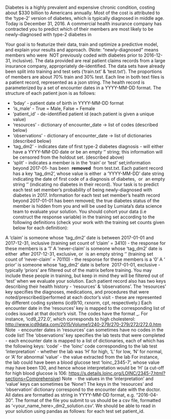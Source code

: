 
Diabetes is a highly prevalent and expensive chronic condition, costing about $330 billion to
Americans annually. Most of the cost is attributed to the ‘type-2’ version of diabetes, which is
typically diagnosed in middle age.
Today is December 31, 2016. A commercial health insurance company has contracted you to
predict which of their members are most likely to be newly-diagnosed with type-2 diabetes in

Your goal is to featurize their data, train and optimize a predictive model, and explain your
results and approach. (Note: “newly-diagnosed” means members who were ​ NOT previously
coded ​with diabetes ​prior​ to 2016-12-31, inclusive).
The data provided are real patient claims records from a large insurance company,
appropriately de-identified. The data sets have already been split into training and test sets
(‘train.txt’ & ‘test.txt’). The proportions of members are about 70% train and 30% test.
Each line in both text files is a patient record, represented as a json string. The health record is
parameterized by a set of encounter dates in a YYYY-MM-DD format. The structure of each
patient json is as follows:
- ‘bday’ - patient date of birth in YYYY-MM-DD format
- ‘is_male’ - True = Male, False = Female
- ‘patient_id’ - de-identified patient id (each patient is given a unique value)
- ‘resources’ - dictionary of encounter_date → list of codes (described below)
- ‘observations’ - dictionary of encounter_date → list of dictionaries (described below)
- ‘tag_dm2’ - indicates date of first type-2 diabetes diagnosis - will either have a
   YYYY-MM-DD date or be an empty ‘’ string; this information will be censored from the
   holdout set. (described above)
- ‘split’ - indicates a member is in the ‘train’ or ‘test’ set; ​information beyond 2017-01-
   has been ​ **removed** ​ from test.txt​.
Each patient record has a key ‘tag_dm2’, whose value is ​ either ​ a ‘YYYY-MM-DD’ date string
indicating the date of first code of a diagnosis of diabetes, ​ or ​ an empty string ‘’ (indicating no
diabetes in their record).
Your task is to predict each test set member’s probability of being ​newly-diagnosed​ with
diabetes in 2017. Information for ​each test set member’s​ health record beyond 2017-01-01 has
been removed; the true diabetes status of the member is hidden from you and will be used by
Lumiata’s data science team to evaluate your solution.
You should cohort your data (i.e construct the response variable) in the training set according to
the following definitions (check your work with the training set counts given below for each
definition):

A ‘​claim​’ is someone whose ‘tag_dm2’ date is between 2017-01-01 and 2017-12-31,
inclusive (training set count of ‘claim’ = 3410) - the response for these members is a ‘1’
A ‘​never-claim​’ is someone whose ‘tag_dm2’ date is ​ either ​ after 2017-12-31, exclusive,
or ​ is an empty string ‘’ (training set count of ‘never-claim’ = 70110) - the response for
these members is a ‘0’
A ‘​prior​’ is someone whose ‘tag_dm2’ date is ​ before ​ 2017-01-01, exclusive - typically
‘priors’ are filtered out of the matrix before training. You may include these people in
training, but keep in mind they will be filtered out of ‘test’ when we evaluate your solution.
Each patient record also has two keys describing their health history - ‘resources’ &
‘observations’.
The ‘resources’ key specifies the diagnoses, medications, and procedures that were
noted/prescribed/performed at each doctor’s visit - these are represented by different coding
systems (icd9/10, rxnorm, cpt, respectively.) Each encounter date in the ‘resources’ key is
mapped to the corresponding list of codes issued at that doctor’s visit.
The codes have the format _. For instance, ‘icd9_272.0’, which corresponds to
high cholesterol:
http://www.icd9data.com/2015/Volume1/240-279/270-279/272/272.0.htm
Note ​ - encounter dates in ‘resources’ can sometimes have no codes in the code list!
The ‘observations’ key specifies the lab tests that were completed - each encounter date is
mapped to a list of dictionaries, each of which has the following keys:
‘code’ - the ‘loinc’ code corresponding to the lab test
‘interpretation’ - whether the lab was ‘H’ for high, ‘L’ for low, ‘N’ for normal, or ‘A’ for
abnormal
‘value’ - the value extracted from the lab
For instance, the lab could have been a blood glucose test ‘loinc_2345-7’, whose value may
have been 130, and hence whose interpretation would be ‘H’ (a cut-off for high blood glucose is
106:
https://s.details.loinc.org/LOINC/2345-7.html?sections=Comprehensive​ )
Note ​ - the values in the ‘interpretation’ and ‘value’ keys can sometimes be ‘None’!
The keys in the ‘resources’ and ‘observation’ dictionary correspond to the encounter date with
the doctor. All dates are formatted as string in YYYY-MM-DD format, e.g. “2016-04-30”.
The format of the file you submit to us should be a csv file, formatted as
‘<your_name_here>_dm2_solution.csv’. We should be able to read in your solution using
pandas as follows:
for each test set patient_id.
